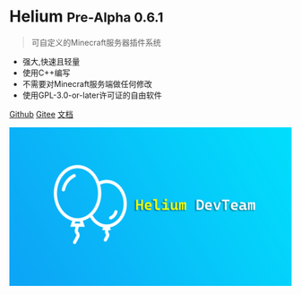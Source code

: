 # Helium <small>Pre-Alpha 0.6.1</small>

> 可自定义的Minecraft服务器插件系统

- 强大,快速且轻量
- 使用C++编写
- 不需要对Minecraft服务端做任何修改
- 使用GPL-3.0-or-later许可证的自由软件

[Github](https://github.com/Helium-DevTeam/Helium)
[Gitee](https://gitee.com/Helium-DevTeam/Helium)
[文档](#/zh-cn/README)

![](_media/heliumbg.png)